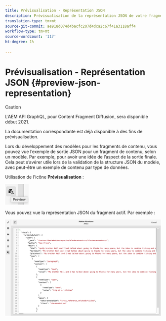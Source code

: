 ```yaml
---
title: Prévisualisation - Représentation JSON
description: Prévisualisation de la représentation JSON de votre fragment.
translation-type: tm+mt
source-git-commit: ae918d074d4bacfc207d4dca2c67f41a3118aff4
workflow-type: tm+mt
source-wordcount: '117'
ht-degree: 1%

---
```



# Prévisualisation - Représentation JSON {#preview-json-representation}

>[!CAUTION]
>
>L’AEM API GraphQL, pour Content Fragment Diffusion, sera disponible début 2021.
>
>La documentation correspondante est déjà disponible à des fins de prévisualisation.

Lors du développement des modèles pour les fragments de contenu, vous pouvez vue l’exemple de sortie JSON pour un fragment de contenu, selon un modèle. Par exemple, pour avoir une idée de l’aspect de la sortie finale. Cela peut s’avérer utile lors de la validation de la structure JSON du modèle, avec peut-être un exemple de contenu par type de données.

Utilisation de l&#39;icône **Prévisualisation** :

![Editeur de fragment de contenu - onglet Prévisualisation](assets/cfm-preview-01.png)

Vous pouvez vue la représentation JSON du fragment actif. Par exemple :

![Editeur de fragment de contenu - Prévisualisation d’un fragment](assets/cfm-preview-02.png)